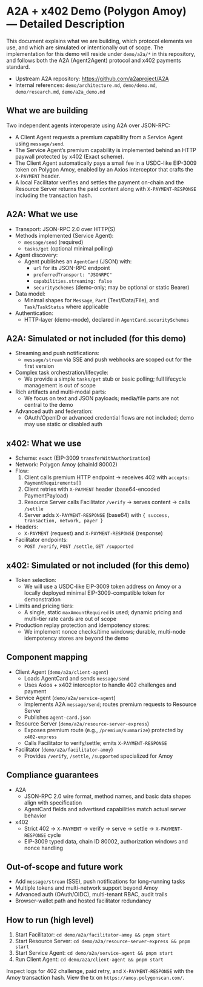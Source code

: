 # A2A + x402 Demo (Polygon Amoy) — Detailed Description

This document explains what we are building, which protocol elements we use, and which are simulated or intentionally out of scope. The implementation for this demo will reside under `demo/a2a/*` in this repository, and follows both the A2A (Agent2Agent) protocol and x402 payments standard.

- Upstream A2A repository: https://github.com/a2aproject/A2A
- Internal references: `demo/architecture.md`, `demo/demo.md`, `demo/research.md`, `demo/a2a_demo.md`

## What we are building

Two independent agents interoperate using A2A over JSON-RPC:
- A Client Agent requests a premium capability from a Service Agent using `message/send`.
- The Service Agent’s premium capability is implemented behind an HTTP paywall protected by x402 (Exact scheme).
- The Client Agent automatically pays a small fee in a USDC-like EIP-3009 token on Polygon Amoy, enabled by an Axios interceptor that crafts the `X-PAYMENT` header.
- A local Facilitator verifies and settles the payment on-chain and the Resource Server returns the paid content along with `X-PAYMENT-RESPONSE` including the transaction hash.

## A2A: What we use

- Transport: JSON-RPC 2.0 over HTTP(S)
- Methods implemented (Service Agent):
  - `message/send` (required)
  - `tasks/get` (optional minimal polling)
- Agent discovery:
  - Agent publishes an `AgentCard` (JSON) with:
    - `url` for its JSON-RPC endpoint
    - `preferredTransport: "JSONRPC"`
    - `capabilities.streaming: false`
    - `securitySchemes` (demo-only; may be optional or static Bearer)
- Data model:
  - Minimal shapes for `Message`, `Part` (Text/Data/File), and `Task`/`TaskStatus` where applicable
- Authentication:
  - HTTP-layer (demo-mode), declared in `AgentCard.securitySchemes`

## A2A: Simulated or not included (for this demo)

- Streaming and push notifications:
  - `message/stream` via SSE and push webhooks are scoped out for the first version
- Complex task orchestration/lifecycle:
  - We provide a simple `tasks/get` stub or basic polling; full lifecycle management is out of scope
- Rich artifacts and multi-modal parts:
  - We focus on text and JSON payloads; media/file parts are not central to the demo
- Advanced auth and federation:
  - OAuth/OpenID or advanced credential flows are not included; demo may use static or disabled auth

## x402: What we use

- Scheme: `exact` (EIP-3009 `transferWithAuthorization`)
- Network: Polygon Amoy (chainId 80002)
- Flow:
  1. Client calls premium HTTP endpoint → receives 402 with `accepts: PaymentRequirements[]`
  2. Client retries with `X-PAYMENT` header (base64-encoded PaymentPayload)
  3. Resource Server calls Facilitator `/verify` → serves content → calls `/settle`
  4. Server adds `X-PAYMENT-RESPONSE` (base64) with `{ success, transaction, network, payer }`
- Headers:
  - `X-PAYMENT` (request) and `X-PAYMENT-RESPONSE` (response)
- Facilitator endpoints:
  - `POST /verify`, `POST /settle`, `GET /supported`

## x402: Simulated or not included (for this demo)

- Token selection:
  - We will use a USDC-like EIP-3009 token address on Amoy or a locally deployed minimal EIP-3009-compatible token for demonstration
- Limits and pricing tiers:
  - A single, static `maxAmountRequired` is used; dynamic pricing and multi-tier rate cards are out of scope
- Production replay protection and idempotency stores:
  - We implement nonce checks/time windows; durable, multi-node idempotency stores are beyond the demo

## Component mapping

- Client Agent (`demo/a2a/client-agent`)
  - Loads AgentCard and sends `message/send`
  - Uses Axios + x402 interceptor to handle 402 challenges and payment
- Service Agent (`demo/a2a/service-agent`)
  - Implements A2A `message/send`; routes premium requests to Resource Server
  - Publishes `agent-card.json`
- Resource Server (`demo/a2a/resource-server-express`)
  - Exposes premium route (e.g., `/premium/summarize`) protected by `x402-express`
  - Calls Facilitator to verify/settle; emits `X-PAYMENT-RESPONSE`
- Facilitator (`demo/a2a/facilitator-amoy`)
  - Provides `/verify`, `/settle`, `/supported` specialized for Amoy

## Compliance guarantees

- A2A
  - JSON-RPC 2.0 wire format, method names, and basic data shapes align with specification
  - AgentCard fields and advertised capabilities match actual server behavior
- x402
  - Strict 402 → `X-PAYMENT` → verify → serve → settle → `X-PAYMENT-RESPONSE` cycle
  - EIP-3009 typed data, chain ID 80002, authorization windows and nonce handling

## Out-of-scope and future work

- Add `message/stream` (SSE), push notifications for long-running tasks
- Multiple tokens and multi-network support beyond Amoy
- Advanced auth (OAuth/OIDC), multi-tenant RBAC, audit trails
- Browser-wallet path and hosted facilitator redundancy

## How to run (high level)

1) Start Facilitator: `cd demo/a2a/facilitator-amoy && pnpm start`
2) Start Resource Server: `cd demo/a2a/resource-server-express && pnpm start`
3) Start Service Agent: `cd demo/a2a/service-agent && pnpm start`
4) Run Client Agent: `cd demo/a2a/client-agent && pnpm start`

Inspect logs for 402 challenge, paid retry, and `X-PAYMENT-RESPONSE` with the Amoy transaction hash. View the tx on `https://amoy.polygonscan.com/`. 